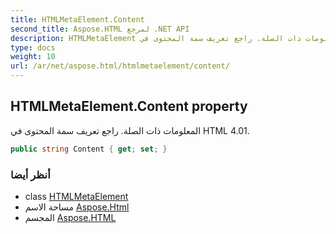 ```yaml
---
title: HTMLMetaElement.Content
second_title: Aspose.HTML لمرجع .NET API
description: HTMLMetaElement ملكية. المعلومات ذات الصلة. راجع تعريف سمة المحتوى في HTML 4.01.
type: docs
weight: 10
url: /ar/net/aspose.html/htmlmetaelement/content/
---
```

## HTMLMetaElement.Content property

المعلومات ذات الصلة. راجع تعريف سمة المحتوى في HTML 4.01.

```csharp
public string Content { get; set; }
```

### أنظر أيضا

* class [HTMLMetaElement](../)
* مساحة الاسم [Aspose.Html](../../htmlmetaelement/)
* المجسم [Aspose.HTML](../../../)


